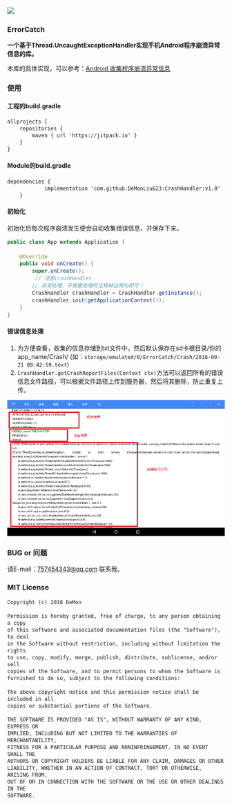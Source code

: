
[![](https://jitpack.io/v/DeMonLiu623/CrashHandler.svg)](https://jitpack.io/#DeMonLiu623/CrashHandler)

### ErrorCatch
**一个基于Thread.UncaughtExceptionHandler实现手机Android程序崩溃异常信息的库。**

本库的具体实现，可以参考：[Android 收集程序崩溃异常信息](https://blog.csdn.net/DeMonliuhui/article/details/82798484)

### 使用

#### 工程的build.gradle

```
allprojects {
    repositories {
        maven { url 'https://jitpack.io' }
    }
}
```

#### Module的build.gradle

```
dependencies {
	        implementation 'com.github.DeMonLiu623:CrashHandler:v1.0'
	}
```

#### 初始化
初始化后每次程序崩溃发生便会自动收集错误信息，并保存下来。

```java
public class App extends Application {

    @Override
    public void onCreate() {
        super.onCreate();
         // 注册crashHandler
        // 异常处理，不需要处理时注释掉这两句即可！
        CrashHandler crashHandler = CrashHandler.getInstance();
        crashHandler.init(getApplicationContext());
    }
}
```
#### 错误信息处理
1. 为方便查看，收集的信息存储到txt文件中，然后默认保存在sd卡根目录/你的app_name/Crash/ (如：```storage/emulated/0/ErrorCatch/Crash/2018-09-21 09:42:59.text```)
2. ```CrashHandler.getCrashReportFiles(Context ctx)```方法可以返回所有的错误信息文件路径，可以根据文件路径上传到服务器，然后将其删除，防止重复上传。

![这是一张本地图片](https://raw.githubusercontent.com/DeMonLiu623/CrashHandler/master/img/demo.png)

### BUG or 问题
请E-mail：757454343@qq.com 联系我。

### MIT License

```
Copyright (c) 2018 DeMon

Permission is hereby granted, free of charge, to any person obtaining a copy
of this software and associated documentation files (the "Software"), to deal
in the Software without restriction, including without limitation the rights
to use, copy, modify, merge, publish, distribute, sublicense, and/or sell
copies of the Software, and to permit persons to whom the Software is
furnished to do so, subject to the following conditions:

The above copyright notice and this permission notice shall be included in all
copies or substantial portions of the Software.

THE SOFTWARE IS PROVIDED "AS IS", WITHOUT WARRANTY OF ANY KIND, EXPRESS OR
IMPLIED, INCLUDING BUT NOT LIMITED TO THE WARRANTIES OF MERCHANTABILITY,
FITNESS FOR A PARTICULAR PURPOSE AND NONINFRINGEMENT. IN NO EVENT SHALL THE
AUTHORS OR COPYRIGHT HOLDERS BE LIABLE FOR ANY CLAIM, DAMAGES OR OTHER
LIABILITY, WHETHER IN AN ACTION OF CONTRACT, TORT OR OTHERWISE, ARISING FROM,
OUT OF OR IN CONNECTION WITH THE SOFTWARE OR THE USE OR OTHER DEALINGS IN THE
SOFTWARE.
```
